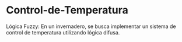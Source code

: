 # Control-de-Temperatura
 Lógica Fuzzy:
 En un invernadero, se busca implementar un sistema de control de temperatura utilizando lógica difusa.

